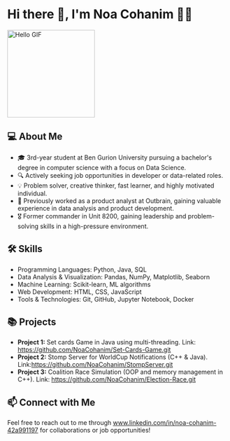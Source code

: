 # Hi there 👋, I'm Noa Cohanim 👨‍💻

<img src="https://media.giphy.com/media/Cmr1OMJ2FN0B2/giphy.gif" alt="Hello GIF" width="200">


## 💻 About Me

- 🎓 3rd-year student at Ben Gurion University pursuing a bachelor's degree in computer science with a focus on Data Science.
- 🔍 Actively seeking job opportunities in developer or data-related roles.
- 💡 Problem solver, creative thinker, fast learner, and highly motivated individual.
- 💼 Previously worked as a product analyst at Outbrain, gaining valuable experience in data analysis and product development.
- 🎖️ Former commander in Unit 8200, gaining leadership and problem-solving skills in a high-pressure environment.



## 🛠️ Skills

- Programming Languages: Python, Java, SQL
- Data Analysis & Visualization: Pandas, NumPy, Matplotlib, Seaborn
- Machine Learning: Scikit-learn, ML algorithms 
- Web Development: HTML, CSS, JavaScript
- Tools & Technologies: Git, GitHub, Jupyter Notebook, Docker

## 📚 Projects

- **Project 1:** Set cards Game in Java using multi-threading. Link: https://github.com/NoaCohanim/Set-Cards-Game.git
- **Project 2:** Stomp Server for WorldCup Notifications (C++ & Java). Link:https://github.com/NoaCohanim/StompServer.git
- **Project 3:** Coalition Race Simulation (OOP and memory management in C++). Link: https://github.com/NoaCohanim/Election-Race.git

## 📫 Connect with Me

Feel free to reach out to me through www.linkedin.com/in/noa-cohanim-42a991197 for collaborations or job opportunities!

